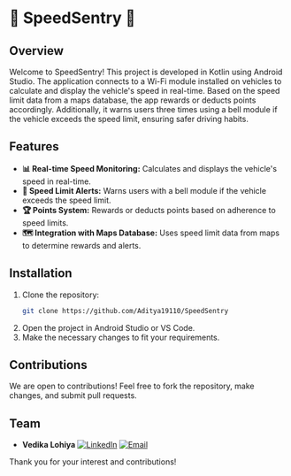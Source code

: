 # 🚗 SpeedSentry 🚗

## Overview
Welcome to SpeedSentry! This project is developed in Kotlin using Android Studio. The application connects to a Wi-Fi module installed on vehicles to calculate and display the vehicle's speed in real-time. Based on the speed limit data from a maps database, the app rewards or deducts points accordingly. Additionally, it warns users three times using a bell module if the vehicle exceeds the speed limit, ensuring safer driving habits.

## Features
- **📊 Real-time Speed Monitoring:** Calculates and displays the vehicle's speed in real-time.
- **🔔 Speed Limit Alerts:** Warns users with a bell module if the vehicle exceeds the speed limit.
- **🏆 Points System:** Rewards or deducts points based on adherence to speed limits.
- **🗺️ Integration with Maps Database:** Uses speed limit data from maps to determine rewards and alerts.

## Installation
1. Clone the repository:
   ```bash
   git clone https://github.com/Aditya19110/SpeedSentry
   ```
2. Open the project in Android Studio or VS Code.
3. Make the necessary changes to fit your requirements.

## Contributions
We are open to contributions! Feel free to fork the repository, make changes, and submit pull requests.

## Team
  - **Vedika Lohiya** [![LinkedIn](https://img.icons8.com/ios-filled/50/000000/linkedin.png)](https://www.linkedin.com/in/vedika2203/) [![Email](https://img.icons8.com/ios-filled/50/000000/email.png)](mailto:vedika.lohiya22@gmail.com)

Thank you for your interest and contributions!
